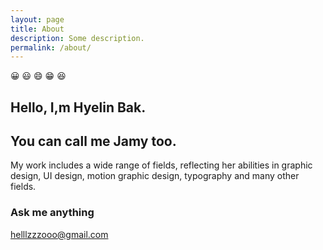 ```yaml
---
layout: page
title: About
description: Some description.
permalink: /about/
---
```


<!-- <img itemprop="image" class="img-rounded" src="#" alt="jamy"> -->
😀 😃 😄 😁 😆
## Hello, I,m Hyelin Bak. 
## You can call me Jamy too.

My work includes a wide range of fields, reflecting her abilities in graphic design, UI design, motion graphic design, typography and many other fields. 

### Ask me anything
helllzzzooo@gmail.com

